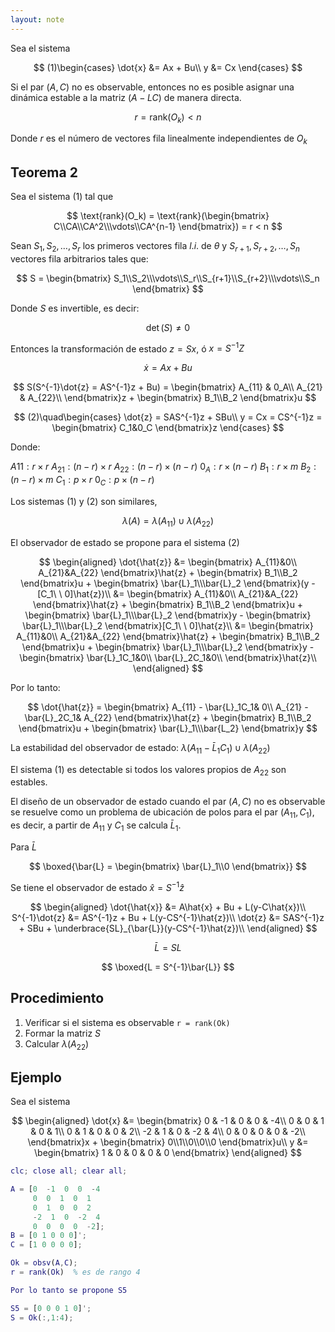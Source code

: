 ```yaml
---
layout: note
---
```


Sea el sistema

$$
(1)\begin{cases}
\dot{x} &= Ax + Bu\\
y &= Cx
\end{cases}
$$

Si el par $(A,C)$ no es observable, entonces no es posible asignar una dinámica estable a la matriz $(A-LC)$ de manera directa.

$$
    r = \text{rank}(O_k) < n
$$

Donde $r$ es el número de vectores fila linealmente independientes de $O_k$

## Teorema 2
Sea el sistema $(1)$ tal que 

$$
    \text{rank}(O_k) = \text{rank}(\begin{bmatrix}
        C\\CA\\CA^2\\\vdots\\CA^{n-1}
    \end{bmatrix}) = r < n
$$

Sean $S_1, S_2, \ldots, S_r$ los primeros vectores fila $l.i.$ de $\theta$ y $S_{r+1},S_{r+2},\ldots, S_n$ vectores fila arbitrarios tales que:

$$
    S = \begin{bmatrix}
        S_1\\S_2\\\vdots\\S_r\\S_{r+1}\\S_{r+2}\\\vdots\\S_n
    \end{bmatrix}
$$

Donde $S$ es invertible, es decir:

$$
    \det(S)\neq 0
$$

Entonces la transformación de estado $z = Sx$, ó $x = S^{-1}Z$

$$
    \dot{x} = Ax + Bu
$$

$$
    S(S^{-1}\dot{z} = AS^{-1}z + Bu) = \begin{bmatrix}
       A_{11} & 0_A\\
       A_{21} & A_{22}\\
    \end{bmatrix}z + \begin{bmatrix}
        B_1\\B_2
    \end{bmatrix}u
$$

$$
(2)\quad\begin{cases}
    \dot{z} = SAS^{-1}z + SBu\\
    y = Cx = CS^{-1}z = \begin{bmatrix}
        C_1&0_C
    \end{bmatrix}z
\end{cases}
$$

Donde:

$A11 : r\times r$
$A_{21}: (n-r)\times r$
$A_{22}:(n-r)\times(n-r)$
$0_A:r\times(n-r)$
$B_1: r\times m$
$B_2: (n-r)\times m$
$C_1: p\times r$
$0_C: p\times (n-r)$

Los sistemas $(1)$ y $(2)$ son similares,

$$
    \lambda(A) = \lambda(A_{11}) \cup \lambda(A_{22})
$$

El observador de estado se propone para el sistema $(2)$

$$
\begin{aligned}
    \dot{\hat{z}} &= \begin{bmatrix}
        A_{11}&0\\
        A_{21}&A_{22}
    \end{bmatrix}\hat{z} + \begin{bmatrix}
        B_1\\B_2
    \end{bmatrix}u + \begin{bmatrix}
        \bar{L}_1\\\bar{L}_2
    \end{bmatrix}(y - [C_1\ \ 0]\hat{z})\\
    &= \begin{bmatrix}
        A_{11}&0\\
        A_{21}&A_{22}
    \end{bmatrix}\hat{z} + \begin{bmatrix}
        B_1\\B_2
    \end{bmatrix}u + \begin{bmatrix}
        \bar{L}_1\\\bar{L}_2
    \end{bmatrix}y - \begin{bmatrix}
        \bar{L}_1\\\bar{L}_2
    \end{bmatrix}[C_1\ \ 0]\hat{z}\\
    &= \begin{bmatrix}
        A_{11}&0\\
        A_{21}&A_{22}
    \end{bmatrix}\hat{z} + \begin{bmatrix}
        B_1\\B_2
    \end{bmatrix}u + \begin{bmatrix}
        \bar{L}_1\\\bar{L}_2
    \end{bmatrix}y - \begin{bmatrix}
        \bar{L}_1C_1&0\\
        \bar{L}_2C_1&0\\
    \end{bmatrix}\hat{z}\\
\end{aligned}
$$

Por lo tanto:

$$
    \dot{\hat{z}} = \begin{bmatrix}
        A_{11} - \bar{L}_1C_1& 0\\
        A_{21} - \bar{L}_2C_1& A_{22}
    \end{bmatrix}\hat{z} + \begin{bmatrix}
        B_1\\B_2
    \end{bmatrix}u + \begin{bmatrix}
        \bar{L}_1\\\bar{L_2}
    \end{bmatrix}y
$$

La estabilidad del observador de estado: $\lambda(A_{11} - \bar{L}_1C_1) \cup \lambda(A_{22})$

El sistema $(1)$ es detectable si todos los valores propios de $A_{22}$ son estables.

El diseño de un observador de estado cuando el par $(A,C)$ no es observable se resuelve como un problema de ubicación de polos para el par $(A_{11}, C_1)$, es decir, a partir de $A_{11}$ y $C_1$ se calcula $\bar{L}_1$.

Para $\bar{L}$

$$
    \boxed{\bar{L} = \begin{bmatrix}
        \bar{L}_1\\0
    \end{bmatrix}}
$$

Se tiene el observador de estado $\hat{x} = S^{-1}\hat{z}$

$$
\begin{aligned}
    \dot{\hat{x}} &= A\hat{x} + Bu + L(y-C\hat{x})\\
    S^{-1}\dot{z} &= AS^{-1}z + Bu + L(y-CS^{-1}\hat{z})\\
    \dot{z} &= SAS^{-1}z + SBu + \underbrace{SL}_{\bar{L}}(y-CS^{-1}\hat{z})\\
\end{aligned}
$$

$$
\bar{L} = SL
$$

$$
    \boxed{L = S^{-1}\bar{L}}
$$

## Procedimiento
1. Verificar si el sistema es observable `r = rank(Ok)`
2. Formar la matriz $S$
3. Calcular $\lambda(A_{22})$

## Ejemplo

Sea el sistema 

$$
\begin{aligned}
    \dot{x} &= \begin{bmatrix}
        0 & -1 & 0 & 0 & -4\\
        0 & 0 & 1 & 0 & 1\\
        0 & 1 & 0 & 0 & 2\\
        -2 & 1 & 0 & -2 & 4\\
        0 & 0 & 0 & 0 & -2\\
    \end{bmatrix}x + \begin{bmatrix}
        0\\1\\0\\0\\0
    \end{bmatrix}u\\
    y &= \begin{bmatrix}
        1 & 0 & 0 & 0 & 0
    \end{bmatrix}
\end{aligned}
$$

```matlab
clc; close all; clear all;

A = [0  -1  0  0  -4
     0  0  1  0  1
     0  1  0  0  2
     -2  1  0  -2  4
     0  0  0  0  -2];
B = [0 1 0 0 0]';
C = [1 0 0 0 0];

Ok = obsv(A,C);
r = rank(Ok)  % es de rango 4

Por lo tanto se propone S5

S5 = [0 0 0 1 0]';
S = Ok(:,1:4);
```
